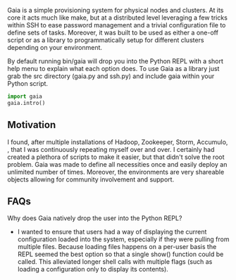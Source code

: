 Gaia is a simple provisioning system for physical nodes and clusters. At its core it acts much like make, but at a distributed level leveraging a few tricks within SSH to ease password management and a trivial configuration file to define sets of tasks. Moreover, it was built to be used as either a one-off script or as a library to programmatically setup for different clusters depending on your environment.

By default running bin/gaia will drop you into the Python REPL with a short help menu to explain what each option does. To use Gaia as a library just grab the src directory (gaia.py and ssh.py) and include gaia within your Python script.

```python
import gaia
gaia.intro()
```

Motivation
----------
I found, after multiple installations of Hadoop, Zookeeper, Storm, Accumulo, <distributed platform of choice here>, that I was continuously repeating myself over and over. I certainly had created a plethora of scripts to make it easier, but that didn't solve the root problem. Gaia was made to define all necessities once and easily deploy an unlimited number of times. Moreover, the environments are very shareable objects allowing for community involvement and support.

FAQs
----
Why does Gaia natively drop the user into the Python REPL?
<ul><li>I wanted to ensure that users had a way of displaying the current configuration loaded into the system, especially if they were pulling from multiple files. Because loading files happens on a per-user basis the REPL seemed the best option so that a single show() function could be called. This alleviated longer shell calls with multiple flags (such as loading a configuration only to display its contents).</li></ul>
